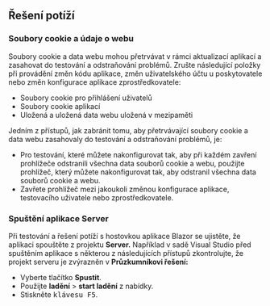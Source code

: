 ## <a name="troubleshoot"></a>Řešení potíží

### <a name="cookies-and-site-data"></a>Soubory cookie a údaje o webu

Soubory cookie a data webu mohou přetrvávat v rámci aktualizací aplikací a zasahovat do testování a odstraňování problémů. Zrušte následující položky při provádění změn kódu aplikace, změn uživatelského účtu u poskytovatele nebo změn konfigurace aplikace zprostředkovatele:

* Soubory cookie pro přihlášení uživatelů
* Soubory cookie aplikací
* Uložená a uložená data webu uložená v mezipaměti

Jedním z přístupů, jak zabránit tomu, aby přetrvávající soubory cookie a data webu zasahovaly do testování a odstraňování problémů, je:

* Pro testování, které můžete nakonfigurovat tak, aby při každém zavření prohlížeče odstranili všechna data souborů cookie a webu, použijte prohlížeč, který můžete nakonfigurovat tak, aby odstranil všechna data souborů cookie a webu.
* Zavřete prohlížeč mezi jakoukoli změnou konfigurace aplikace, testovacího uživatele nebo zprostředkovatele.

### <a name="run-the-server-app"></a>Spuštění aplikace Server

Při testování a řešení potíží s hostovkou aplikace Blazor se ujistěte, že aplikaci spouštěte z projektu **Server.** Například v sadě Visual Studio před spuštěním aplikace s některou z následujících přístupů zkontrolujte, že projekt serveru je zvýrazněn v **Průzkumníkovi řešení:**

* Vyberte tlačítko **Spustit**.
* Použijte **ladění** > **start ladění** z nabídky.
* Stiskněte <kbd>klávesu F5</kbd>.
